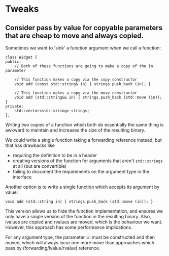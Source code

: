 # Tweaks

## Consider pass by value for copyable parameters that are cheap to move and always copied.

Sometimes we want to 'sink' a function argument when we call a function:

```
class Widget {
public:
    // Both of these functions are going to make a copy of the in parameter

    // This function makes a copy via the copy constructor
    void add (const std::string& in) { strings.push_back (in); }

    // This function makes a copy via the move constructor
    void add (std::string&& in) { strings.push_back (std::move (in)); }
private:
    std::vector<std::string> strings;
};
```

Writing two copies of a function which both do essentially the same thing is awkward to maintain and
increases the size of the resulting binary.

We could write a single function taking a forwarding reference instead, but that has drawbacks like
- requiring the definition to be in a header
- creating versions of the function for arguments that aren't `std::strings` at all (but are
  convertible)
- failing to document the requirements on the argument type in the interface

Another option is to write a single function which accepts its argument by value:

```
void add (std::string in) { strings.push_back (std::move (in)); }
```

This version allows us to hide the function implementation, and ensures we only have a single
version of the function in the resulting binary. Also, lvalues are copied and rvalues are moved,
which is the behaviour we want. However, this approach has some performance implications.

For any argument type, the parameter `in` must be constructed and then moved, which will always
incur one more move than approaches which pass by (forwarding/lvalue/rvalue) reference.
